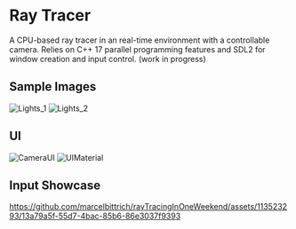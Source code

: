 # Ray Tracer
A CPU-based ray tracer in an real-time environment with a controllable camera. Relies on C++ 17 parallel programming features and SDL2 for window creation and input control.
(work in progress)

## Sample Images
![Lights_1](https://github.com/marcelbittrich/rayTracingInOneWeekend/assets/113523293/b3a39a82-7297-40fc-ada9-6c8b57c0870d)
![Lights_2](https://github.com/marcelbittrich/rayTracingInOneWeekend/assets/113523293/2596898f-9fb5-4ab4-bd4d-831714e844b8)

## UI
![CameraUI](https://github.com/marcelbittrich/rayTracer/assets/113523293/9101d6ac-3741-4e9b-bc21-ed7d244cc791)
![UIMaterial](https://github.com/marcelbittrich/rayTracer/assets/113523293/36922adb-849b-49fb-8e2c-d756911ede2d)

## Input Showcase
https://github.com/marcelbittrich/rayTracingInOneWeekend/assets/113523293/13a79a5f-55d7-4bac-85b6-86e3037f9393
